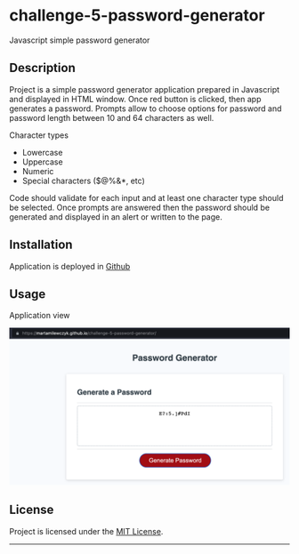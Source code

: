 # challenge-5-password-generator
Javascript simple password generator

## Description

Project is a simple password generator application prepared in Javascript and displayed in HTML window.
Once red button is clicked, then app generates a password. Prompts allow to choose options for password 
and password length between 10 and 64 characters as well.

Character types

<ul>
    <li>Lowercase</li>
    <li>Uppercase</li>
    <li>Numeric</li>
    <li>Special characters ($@%&*, etc)</li>
</ul>

Code should validate for each input and at least one character type should be selected. Once prompts are answered then the password should be generated and displayed in an alert or written to the page.

## Installation

Application is deployed in <a href="https://martamilewczyk.github.io/challenge-5-password-generator">Github</a>

## Usage

Application view

![alt text](assets/images/screenshot.png)

## License
Project is licensed under the <a href="LICENSE">MIT License</a>.

---

